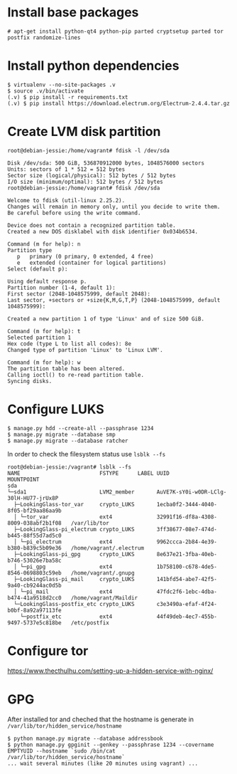 # Install base packages

    # apt-get install python-qt4 python-pip parted cryptsetup parted tor postfix randomize-lines

# Install python dependencies

    $ virtualenv --no-site-packages .v
    $ source .v/bin/activate
    (.v) $ pip install -r requirements.txt
    (.v) $ pip install https://download.electrum.org/Electrum-2.4.4.tar.gz

# Create LVM disk partition

```
root@debian-jessie:/home/vagrant# fdisk -l /dev/sda

Disk /dev/sda: 500 GiB, 536870912000 bytes, 1048576000 sectors
Units: sectors of 1 * 512 = 512 bytes
Sector size (logical/physical): 512 bytes / 512 bytes
I/O size (minimum/optimal): 512 bytes / 512 bytes
root@debian-jessie:/home/vagrant# fdisk /dev/sda

Welcome to fdisk (util-linux 2.25.2).
Changes will remain in memory only, until you decide to write them.
Be careful before using the write command.

Device does not contain a recognized partition table.
Created a new DOS disklabel with disk identifier 0x034b6534.

Command (m for help): n
Partition type
   p   primary (0 primary, 0 extended, 4 free)
   e   extended (container for logical partitions)
Select (default p): 

Using default response p.
Partition number (1-4, default 1): 
First sector (2048-1048575999, default 2048): 
Last sector, +sectors or +size{K,M,G,T,P} (2048-1048575999, default 1048575999): 

Created a new partition 1 of type 'Linux' and of size 500 GiB.

Command (m for help): t
Selected partition 1
Hex code (type L to list all codes): 8e
Changed type of partition 'Linux' to 'Linux LVM'.

Command (m for help): w
The partition table has been altered.
Calling ioctl() to re-read partition table.
Syncing disks.
```

# Configure LUKS

    $ manage.py hdd --create-all --passphrase 1234
    $ manage.py migrate --database smp
    $ manage.py migrate --database ratcher

In order to check the filesystem status use ``lsblk --fs``

```
root@debian-jessie:/vagrant# lsblk --fs
NAME                         FSTYPE      LABEL UUID                                   MOUNTPOINT
sda
└─sda1                       LVM2_member       AuVE7K-sY0i-w0DR-LClg-30lH-HU77-jrUx8P
  ├─LookingGlass-tor_var     crypto_LUKS       1ecba0f2-3444-4040-8f05-bf29aa86aa9b
  │ └─tor_var                ext4              32991f16-df8a-4308-8009-038abf2b1f08   /var/lib/tor
  ├─LookingGlass-pi_electrum crypto_LUKS       3ff38677-08e7-474d-b445-88f55d7ad5c0
  │ └─pi_electrum            ext4              9962ccca-2b84-4e39-b380-b839c5b09e36   /home/vagrant/.electrum
  ├─LookingGlass-pi_gpg      crypto_LUKS       8e637e21-3fba-40eb-b746-53026e7ba58c
  │ └─pi_gpg                 ext4              1b758100-c678-4de5-8546-0698803c59eb   /home/vagrant/.gnupg
  ├─LookingGlass-pi_mail     crypto_LUKS       141bfd54-abe7-42f5-9a40-cb9244ac0d5b
  │ └─pi_mail                ext4              47fdc2f6-1ebc-4dba-b474-41a9518d2cc0   /home/vagrant/Maildir
  └─LookingGlass-postfix_etc crypto_LUKS       c3e3490a-efaf-4f24-b0bf-8a92a97113fe
    └─postfix_etc            ext4              44f49deb-4ec7-455b-9497-5737e5c818be   /etc/postfix
```

# Configure tor

https://www.thecthulhu.com/setting-up-a-hidden-service-with-nginx/

# GPG

After installed tor and cheched that the hostname is generate in ``/var/lib/tor/hidden_service/hostname``

    $ python manage.py migrate --database addressbook
    $ python manage.py gpginit --genkey --passphrase 1234 --covername EMPTYUID --hostname `sudo /bin/cat /var/lib/tor/hidden_service/hostname`
    ... wait several minutes (like 20 minutes using vagrant) ...